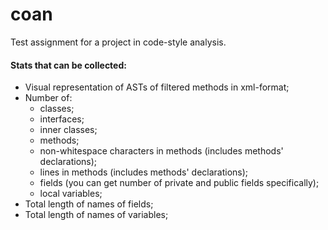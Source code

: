 # coan
Test assignment for a project in code-style analysis.

#### Stats that can be collected:
  * Visual representation of ASTs of filtered methods in xml-format;
  * Number of:
      * classes;
      * interfaces;
      * inner classes;
      * methods;
      * non-whitespace characters in methods (includes methods' declarations);
      * lines in methods (includes methods' declarations);
      * fields (you can get number of private and public fields specifically);
      * local variables;
  * Total length of names of fields;
  * Total length of names of variables;